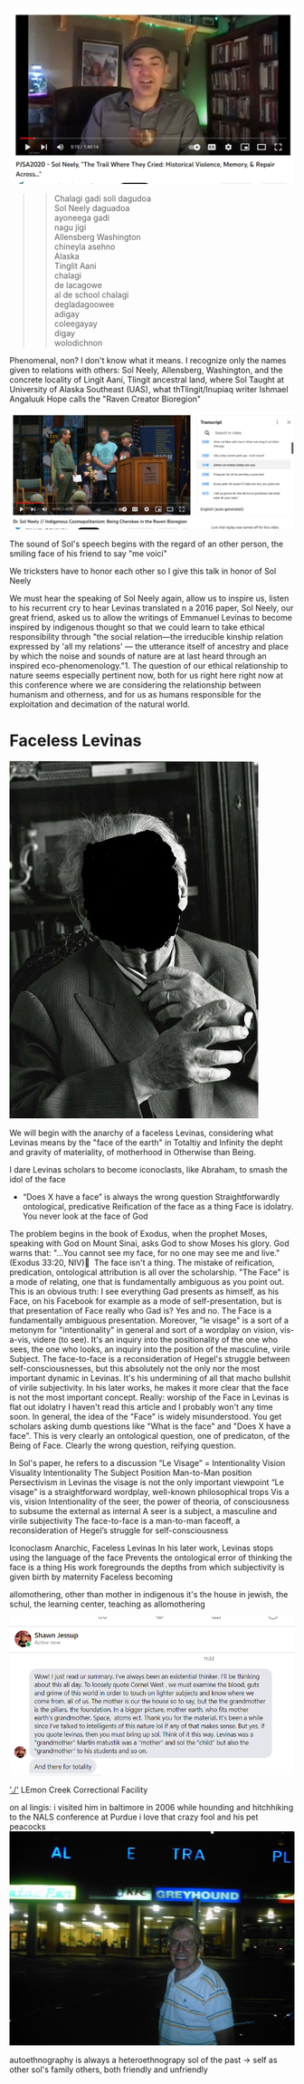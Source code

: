[![Sol Neely Cherokee Introduction](CherokeeSol.PNG)](https://www.youtube.com/clip/UgkxpS_nhypcYH4Wj3dLVScyy020w5jWxXC9)

>>Chalagi gadi soli dagudoa  
Sol Neely daguadoa  
ayoneega  gadi  
nagu jigi  
Allensberg Washington  
chineyla asehno  
Alaska  
Tinglit Aani  
chalagi  
de lacagowe   
al de school chalagi   
degladagoowee  
adigay  
coleegayay  
digay  
wolodichnon  


Phenomenal, non?
I don't know what it means. 
I recognize only the names given to relations with others: Sol Neely,  Allensberg, Washington, and the concrete locality of Lingít Aaní, Tlingít ancestral land, where Sol Taught at University of Alaska Southeast (UAS), what thTlingit/Inupiaq writer Ishmael Angaluuk Hope calls the "Raven Creator Bioregion" 

![Ishmael Angaluuk Hope and Sol Neely in the Raven Bioregion](./CarTurkeyTurkey.PNG "Ishmael Angaluuk Hope and Sol Neely in the Raven Bioregion")

The sound of Sol's speech begins with the regard of an other person, the smiling face of his friend to say "me voici"


We tricksters have to honor each other so I give this talk in honor of Sol Neely 

We must hear the speaking of Sol Neely again, allow us to inspire us, listen to his recurrent cry to hear Levinas translated 
n a 2016 paper, Sol Neely, our great friend, asked us to allow the writings of Emmanuel Levinas to become inspired by indigenous thought so that we could learn to take ethical responsibility through "the social relation—the irreducible kinship relation expressed by 'all my relations' — the utterance itself of ancestry and place by which the noise and sounds of nature are at last heard through an inspired eco-phenomenology."1. The question of our ethical relationship to nature seems especially pertinent now, both for us right here right now at this conference where we are considering the relationship between humanism and otherness, and for us as humans responsible for the exploitation and decimation of the natural world.

# Faceless Levinas

![Faceless Levinas](FacelessLevinas.jpg "Faceless Levinas")



We will begin with the anarchy of a faceless Levinas, considering what Levinas means by the "face of the earth" in Totaltiy and Infinity the depht and gravity of materiality, of motherhood in Otherwise than Being. 


I dare Levinas scholars to become iconoclasts, like Abraham, to smash the idol of the face

* “Does X have a face” is always the wrong question
Straightforwardly ontological, predicative
Reification of the face as a thing
Face is idolatry. You never look at the face of God

The problem begins in the book of Exodus, when the prophet Moses, speaking with God on Mount Sinai, asks God to show Moses his glory. God warns that: "…You cannot see my face, for no one may see me and live." (Exodus 33:20, NIV) 
The face isn't a thing. The mistake of reification, predication, ontological attribution is all over the scholarship. "The Face" is a mode of relating, one that is fundamentally ambiguous as you point out. This is an obvious truth: I see everything Gad presents as himself, as his Face, on his Facebook for example as a mode of self-presentation, but is that presentation of Face really who Gad is? Yes and no. The Face is a fundamentally ambiguous presentation. Moreover, "le visage" is a sort of a metonym for "intentionality" in general and sort of a wordplay on vision, vis-a-vis, videre (to see). It's an inquiry into the positionality of the one who sees, the one who looks, an inquiry into the position of the masculine, virile Subject. The face-to-face is a reconsideration of Hegel's struggle between self-consciousnesses, but this absolutely not the only nor the most important dynamic in Levinas. It's his undermining of all that macho bullshit of virile subjectivity. In his later works, he makes it more clear that the face is not the most important concept.
Really: worship of the Face in Levinas is flat out idolatry
I haven't read this article and I probably won't any time soon. In general, the idea of the "Face" is widely misunderstood. You get scholars asking dumb questions like "What is the face" and "Does X have a face". This is very clearly an ontological question, one of predicaton, of the Being of Face. Clearly the wrong question, reifying question.

In Sol's paper, he refers to a discussion 
“Le Visage” = Intentionality
Vision
Visuality
Intentionality The Subject Position
Man-to-Man position
Persectivism in Levinas the visage is not the only important viewpoint
“Le visage” is a straightforward wordplay, well-known philosophical trops
Vis a vis, vision
Intentionality of the seer, the power of theoria, of consciousness to subsume the external as internal
A seer is a subject, a masculine and virile subjectivity
The face-to-face is a man-to-man faceoff, a reconsideration of Hegel’s struggle for self-consciousness




Iconoclasm Anarchic, Faceless Levinas
In his later work, Levinas stops using the language of the face
Prevents the ontological error of thinking the face is a thing
His work foregrounds the depths from which subjectivity is given birth by maternity
Faceless becoming






allomothering, other than mother
in indigenous it's the house
in jewish, the schul, the learning center,
teaching as allomothering

![Sol Neely, Granarchist!](AllomotheringFlyingUniversity.PNG "Sol Neely, Granarchist")

['./']()
LEmon Creek Correctional Facility 


on al lingis: i visited him in baltimore in 2006 while hounding and hitchhiking to the NALS conference at Purdue i love that crazy fool and his pet peacocks  
!["Al Lingis farewell at the Baltimore Travel Plaza](../../al.jpg "Al Lingis farewell at the Baltimore Travel Plaza")



autoethnography  is always a heteroethnograpy
sol of the past -> self as other
sol's family
others, both friendly and unfriendly